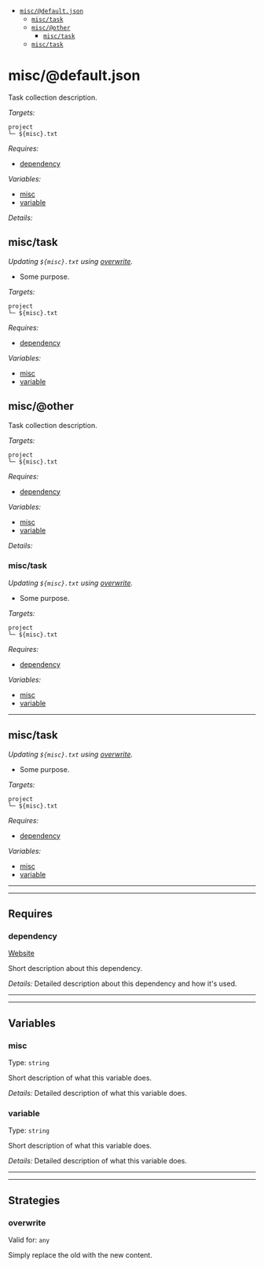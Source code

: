 - [`misc/@default.json`](#mock-plugin-task-ref-miscdefaultjson)
  - [`misc/task`](#mock-plugin-task-ref-misctask)
  - [`misc/@other`](#mock-plugin-task-ref-miscother)
    - [`misc/task`](#mock-plugin-task-ref-misctask)
  - [`misc/task`](#mock-plugin-task-ref-misctask)

# <a name="mock-plugin-task-ref-miscdefaultjson">misc/@default.json</a>

Task collection description.

*Targets:*
```
project
└─ ${misc}.txt
```

*Requires:*
- [dependency](#mock-plugin-req-ref-dependency)

*Variables:*
- [misc](#mock-plugin-var-ref-misc)
- [variable](#mock-plugin-var-ref-variable)

*Details:*
## <a name="mock-plugin-task-ref-misctask">misc/task</a>

_Updating `${misc}.txt` using [overwrite](#mock-plugin-strat-ref-overwrite)._

- Some purpose.

*Targets:*
```
project
└─ ${misc}.txt
```

*Requires:*
- [dependency](#mock-plugin-req-ref-dependency)

*Variables:*
- [misc](#mock-plugin-var-ref-misc)
- [variable](#mock-plugin-var-ref-variable)

## <a name="mock-plugin-task-ref-miscother">misc/@other</a>

Task collection description.

*Targets:*
```
project
└─ ${misc}.txt
```

*Requires:*
- [dependency](#mock-plugin-req-ref-dependency)

*Variables:*
- [misc](#mock-plugin-var-ref-misc)
- [variable](#mock-plugin-var-ref-variable)

*Details:*
### <a name="mock-plugin-task-ref-misctask">misc/task</a>

_Updating `${misc}.txt` using [overwrite](#mock-plugin-strat-ref-overwrite)._

- Some purpose.

*Targets:*
```
project
└─ ${misc}.txt
```

*Requires:*
- [dependency](#mock-plugin-req-ref-dependency)

*Variables:*
- [misc](#mock-plugin-var-ref-misc)
- [variable](#mock-plugin-var-ref-variable)

------

## <a name="mock-plugin-task-ref-misctask">misc/task</a>

_Updating `${misc}.txt` using [overwrite](#mock-plugin-strat-ref-overwrite)._

- Some purpose.

*Targets:*
```
project
└─ ${misc}.txt
```

*Requires:*
- [dependency](#mock-plugin-req-ref-dependency)

*Variables:*
- [misc](#mock-plugin-var-ref-misc)
- [variable](#mock-plugin-var-ref-variable)

</details>

------
------

## Requires

### <a name="mock-plugin-req-ref-dependency">dependency</a>

[Website](https://www.some-tool-name.com)

Short description about this dependency.

*Details:*
Detailed description about this dependency and how it's used.

------
------

## Variables

### <a name="mock-plugin-var-ref-misc">misc</a>

Type: `string`

Short description of what this variable does.

*Details:*
Detailed description of what this variable does.

### <a name="mock-plugin-var-ref-variable">variable</a>

Type: `string`

Short description of what this variable does.

*Details:*
Detailed description of what this variable does.

------
------

## Strategies

### <a name="mock-plugin-strat-ref-overwrite">overwrite</a>

Valid for: `any`

Simply replace the old with the new content.

